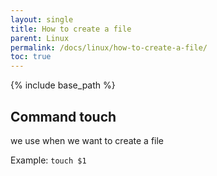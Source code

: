 ```yaml
---
layout: single
title: How to create a file
parent: Linux
permalink: /docs/linux/how-to-create-a-file/
toc: true
---
```

{% include base_path %}

## Command touch
we use when we want to create a file

Example:
```touch $1```



